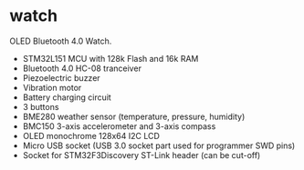 # watch
OLED Bluetooth 4.0 Watch.

  - STM32L151 MCU with 128k Flash and 16k RAM
  - Bluetooth 4.0 HC-08 tranceiver
  - Piezoelectric buzzer
  - Vibration motor
  - Battery charging circuit
  - 3 buttons
  - BME280 weather sensor (temperature, pressure, humidity)
  - BMC150 3-axis accelerometer and 3-axis compass
  - OLED monochrome 128x64 I2C LCD
  - Micro USB socket (USB 3.0 socket part used for programmer SWD pins)
  - Socket for STM32F3Discovery ST-Link header (can be cut-off)
